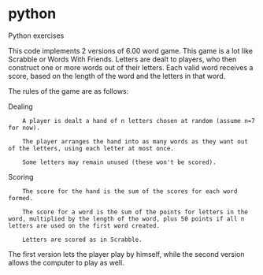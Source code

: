 # python
Python exercises

This code implements 2 versions of 6.00 word game. This game is a lot like Scrabble or Words With Friends.
Letters are dealt to players, who then construct one or more words out of their letters. 
Each valid word receives a score, based on the length of the word and the letters in that word.

The rules of the game are as follows:

Dealing

        A player is dealt a hand of n letters chosen at random (assume n=7 for now).

        The player arranges the hand into as many words as they want out of the letters, using each letter at most once.

        Some letters may remain unused (these won't be scored).

Scoring

        The score for the hand is the sum of the scores for each word formed.

        The score for a word is the sum of the points for letters in the word, multiplied by the length of the word, plus 50 points if all n letters are used on the first word created.

        Letters are scored as in Scrabble. 
        
The first version lets the player play by himself, while the second version allows the computer to play as well. 

